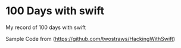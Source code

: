 # 100 Days with swift
 My record of 100 days with swift 

Sample Code from (https://github.com/twostraws/HackingWithSwift)
